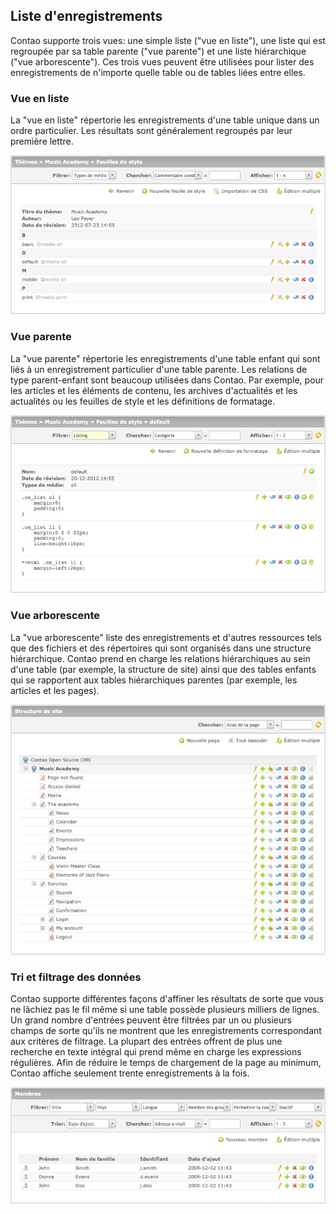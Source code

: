 ## Liste d'enregistrements

Contao supporte trois vues: une simple liste ("vue en liste"), une liste qui est 
regroupée par sa table parente ("vue parente") et une liste hiérarchique ("vue 
arborescente"). Ces trois vues peuvent être utilisées pour lister des 
enregistrements de n'importe quelle table ou de tables liées entre elles.


### Vue en liste

La "vue en liste" répertorie les enregistrements d'une table unique dans un 
ordre particulier. Les résultats sont généralement regroupés par leur première 
lettre.

![](images/vue-liste.jpg)


### Vue parente

La "vue parente" répertorie les enregistrements d'une table enfant qui sont liés 
à un enregistrement particulier d'une table parente. Les relations de type 
parent-enfant sont beaucoup utilisées dans Contao. Par exemple, pour les 
articles et les éléments de contenu, les archives d'actualités et les actualités 
ou les feuilles de style et les définitions de formatage.

![](images/vue-parente.jpg)


### Vue arborescente

La "vue arborescente" liste des enregistrements et d'autres ressources tels 
que des fichiers et des répertoires qui sont organisés dans une structure 
hiérarchique. Contao prend en charge les relations hiérarchiques au sein d'une 
table (par exemple, la structure de site) ainsi que des tables enfants qui se 
rapportent aux tables hiérarchiques parentes (par exemple, les articles et les 
pages).

![](images/vue-arborescente.jpg)


### Tri et filtrage des données

Contao supporte différentes façons d'affiner les résultats de sorte que vous ne 
lâchiez pas le fil même si une table possède plusieurs milliers de lignes. Un 
grand nombre d'entrées peuvent être filtrées par un ou plusieurs champs de sorte 
qu'ils ne montrent que les enregistrements correspondant aux critères de 
filtrage. La plupart des entrées offrent de plus une recherche en texte intégral 
qui prend même en charge les expressions régulières. Afin de réduire le temps de 
chargement de la page au minimum, Contao affiche seulement trente 
enregistrements à la fois.

![](images/trier-et-filtrer.jpg)
